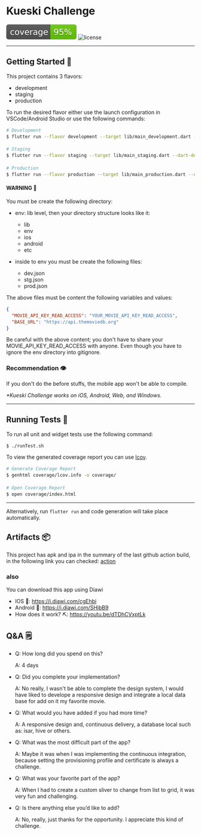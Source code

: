 # Kueski Challenge

![coverage][coverage_badge]
![license][license_badge]

---

## Getting Started 🚀

This project contains 3 flavors:

- development
- staging
- production

To run the desired flavor either use the launch configuration in VSCode/Android Studio or use the following commands:

```sh
# Development
$ flutter run --flavor development --target lib/main_development.dart --dart-define-from-file=env/dev.json

# Staging
$ flutter run --flavor staging --target lib/main_staging.dart --dart-define-from-file=env/stg.json

# Production
$ flutter run --flavor production --target lib/main_production.dart --dart-define-from-file=env/prod.json
```

#### WARNING 📌

You must be create the following directory:

- env: lib level, then your directory structure looks like it:

  - lib
  - env
  - ios
  - android
  - etc

- inside to env you must be create the following files:
  - dev.json
  - stg.json
  - prod.json

The above files must be content the following variables and values:

```json
{
  "MOVIE_API_KEY_READ_ACCESS": "YOUR_MOVIE_API_KEY_READ_ACCESS",
  "BASE_URL": "https://api.themoviedb.org"
}
```

Be careful with the above content; you don't have to share your MOVIE_API_KEY_READ_ACCESS with anyone. Even though you have to ignore the env directory into gitignore.

### Recommendation 👁️

If you don't do the before stuffs, the mobile app won't be able to compile.

_\*Kueski Challenge works on iOS, Android, Web, and Windows._

---

## Running Tests 🧪

To run all unit and widget tests use the following command:

```sh
$ ./runTest.sh

```

To view the generated coverage report you can use [lcov](https://github.com/linux-test-project/lcov).

```sh
# Generate Coverage Report
$ genhtml coverage/lcov.info -o coverage/

# Open Coverage Report
$ open coverage/index.html
```

---

Alternatively, run `flutter run` and code generation will take place automatically.

## Artifacts 📦

This project has apk and ipa in the summary of the last github action build, in the following link you can checked:
[action](https://github.com/Makarov96/kueski-challenge/actions/runs/8405879173)

### also

You can download this app using Diawi

- IOS 📱: https://i.diawi.com/cgEhbi
- Android 🤖: https://i.diawi.com/SHibB9
- How does it work? ⛏️: https://youtu.be/dTDhCVxptLk

[coverage_badge]: coverage_badge.svg
[license_badge]: https://img.shields.io/badge/license-MIT-blue.svg
[license_link]: https://opensource.org/licenses/MIT

## Q&A 🗒️

- Q: How long did you spend on this?

  A: 4 days

- Q: Did you complete your implementation?

  A: No really, I wasn't be able to complete the design system, I would have liked to develope a responsive design and integrate a local data base for add on it my favorite movie.

- Q: What would you have added if you had more time?

  A: A responsive design and, continuous delivery, a database local such as: isar, hive or others.

- Q: What was the most difficult part of the app?

  A: Maybe it was when I was implementing the continuous integration, because setting the provisioning profile and certificate is always a challenge.

- Q: What was your favorite part of the app?

  A: When I had to create a custom sliver to change from list to grid, it was very fun and challenging.

- Q: Is there anything else you’d like to add?

  A: No, really, just thanks for the opportunity. I appreciate this kind of challenge.
